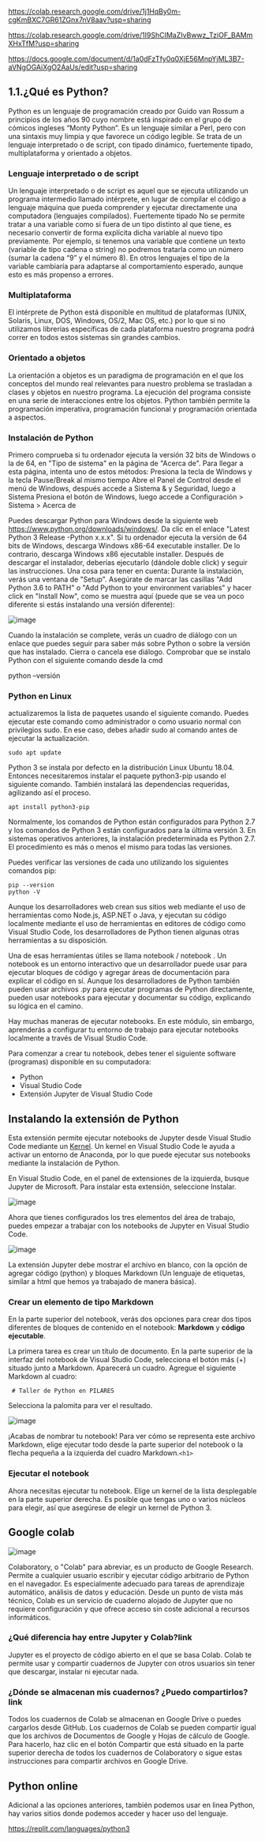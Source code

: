 https://colab.research.google.com/drive/1j1HqBy0m-cgKmBXC7GR61ZGnx7nV8aav?usp=sharing

https://colab.research.google.com/drive/1I9ShCIMaZIvBwwz_TziOF_BAMmXHxTfM?usp=sharing

https://docs.google.com/document/d/1a0dFzTfy0q0XjE56MnpYjML3B7-aVNgOGAiXgO2AaUs/edit?usp=sharing

## 1.1.¿Qué es Python?
Python es un lenguaje de programación creado por Guido van Rossum a
principios de los años 90 cuyo nombre está inspirado en el grupo de cómicos
ingleses “Monty Python”. Es un lenguaje similar a Perl, pero con una sintaxis
muy limpia y que favorece un código legible. Se trata de un lenguaje interpretado
o de script, con tipado dinámico, fuertemente tipado, multiplataforma y orientado
a objetos.

### Lenguaje interpretado o de script
Un lenguaje interpretado o de script es aquel que se ejecuta utilizando un
programa intermedio llamado intérprete, en lugar de compilar el código a
lenguaje máquina que pueda comprender y ejecutar directamente una
computadora (lenguajes compilados).
Fuertemente tipado
No se permite tratar a una variable como si fuera de un tipo distinto al que tiene,
es necesario convertir de forma explícita dicha variable al nuevo tipo
previamente. Por ejemplo, si tenemos una variable que contiene un texto
(variable de tipo cadena o string) no podremos tratarla como un número (sumar
la cadena “9” y el número 8). En otros lenguajes el tipo de la variable cambiaría
para adaptarse al comportamiento esperado, aunque esto es más propenso a
errores.

### Multiplataforma
El intérprete de Python está disponible en multitud de plataformas (UNIX, Solaris,
Linux, DOS, Windows, OS/2, Mac OS, etc.) por lo que si no utilizamos librerías
específicas de cada plataforma nuestro programa podrá correr en todos estos
sistemas sin grandes cambios.

### Orientado a objetos
La orientación a objetos es un paradigma de programación en el que los
conceptos del mundo real relevantes para nuestro problema se trasladan a
clases y objetos en nuestro programa. La ejecución del programa consiste en
una serie de interacciones entre los objetos. Python también permite la
programación imperativa, programación funcional y programación orientada a
aspectos.

### Instalación de Python
Primero comprueba si tu ordenador ejecuta la versión 32 bits de Windows o
la de 64, en "Tipo de sistema" en la página de "Acerca de". Para llegar a esta
página, intenta uno de estos métodos:
Presiona la tecla de Windows y la tecla Pause/Break al mismo tiempo
Abre el Panel de Control desde el menú de Windows, después accede a
Sistema & y Seguridad, luego a Sistema
Presiona el botón de Windows, luego accede a Configuración > Sistema >
Acerca de

Puedes descargar Python para Windows desde la siguiente web
https://www.python.org/downloads/windows/.
Da clic en el enlace "Latest Python 3 Release -Python x.x.x".
Si tu ordenador ejecuta la versión de 64 bits de Windows, descarga Windows
x86-64 executable installer. De lo contrario, descarga Windows x86
ejecutable installer. Después de descargar el instalador, deberías ejecutarlo
(dándole doble click) y seguir las instrucciones.
Una cosa para tener en cuenta: Durante la instalación, verás una ventana
de "Setup". Asegúrate de marcar las casillas "Add Python 3.6 to PATH" o
"Add Python to your environment variables" y hacer click en "Install Now",
como se muestra aquí (puede que se vea un poco diferente si estás
instalando una versión diferente):

![image](https://user-images.githubusercontent.com/91554777/173450028-d8b42537-b1d2-4dde-8945-cfc176a55e4b.png)

Cuando la instalación se complete, verás un cuadro de diálogo con un enlace
que puedes seguir para saber más sobre Python o sobre la versión que has
instalado. Cierra o cancela ese diálogo.
Comprobar que se instalo Python con el siguiente comando desde la cmd

python –versión

### Python en Linux
actualizaremos la lista de paquetes usando el siguiente comando. Puedes ejecutar este comando como administrador o como usuario normal con privilegios sudo. En ese caso, debes añadir sudo al comando antes de ejecutar la actualización.

    sudo apt update

Python 3 se instala por defecto en la distribución Linux Ubuntu 18.04. Entonces necesitaremos instalar el paquete python3-pip usando el siguiente comando. También instalará las dependencias requeridas, agilizando así el proceso.

    apt install python3-pip
    
Normalmente, los comandos de Python están configurados para Python 2.7 y los comandos de Python 3 están configurados para la última versión 3. En sistemas operativos anteriores, la instalación predeterminada es Python 2.7. El procedimiento es más o menos el mismo para todas las versiones.

Puedes verificar las versiones de cada uno utilizando los siguientes comandos pip:

    pip --version
    python -V
    
Aunque los desarrolladores web crean sus sitios web mediante el uso de herramientas como Node.js, ASP.NET o Java, y ejecutan su código localmente mediante el uso de herramientas en editores de código como Visual Studio Code, los desarrolladores de Python tienen algunas otras herramientas a su disposición.

Una de esas herramientas útiles se llama notebook / notebook . Un notebook es un entorno interactivo que un desarrollador puede usar para ejecutar bloques de código y agregar áreas de documentación para explicar el código en sí. Aunque los desarrolladores de Python también pueden usar archivos .py para ejecutar programas de Python directamente, pueden usar notebooks para ejecutar y documentar su código, explicando su lógica en el camino.

Hay muchas maneras de ejecutar notebooks. En este módulo, sin embargo, aprenderás a configurar tu entorno de trabajo para ejecutar notebooks localmente a través de Visual Studio Code.

Para comenzar a crear tu notebook, debes tener el siguiente software (programas) disponible en su computadora:

* Python
* Visual Studio Code
* Extensión Jupyter de Visual Studio Code

## Instalando la extensión de Python

Esta extensión permite ejecutar notebooks de Jupyter desde Visual Studio Code mediante un [Kernel](https://es.wikipedia.org/wiki/N%C3%BAcleo_(inform%C3%A1tica)). Un kernel en Visual Studio Code le ayuda a activar un entorno de Anaconda, por lo que puede ejecutar sus notebooks mediante la instalación de Python.

En Visual Studio Code, en el panel de extensiones de la izquierda, busque Jupyter de Microsoft. Para instalar esta extensión, seleccione Instalar.

![image](https://user-images.githubusercontent.com/91554777/173451818-b3d8d036-c81e-4fac-90bc-1b96591ad920.png)

Ahora que tienes configurados los tres elementos del área de trabajo, puedes empezar a trabajar con los notebooks de Jupyter en Visual Studio Code.


![image](https://user-images.githubusercontent.com/91554777/173451847-93594db1-dda3-409d-8ab3-b696b34459fd.png)

La extensión Jupyter debe mostrar el archivo en blanco, con la opción de agregar código (python) y bloques Markdown (Un lenguaje de etiquetas, similar a html que hemos ya trabajado de manera básica).

### Crear un elemento de tipo Markdown

En la parte superior del notebook, verás dos opciones para crear dos tipos diferentes de bloques de contenido en el notebook: **Markdown** y **código ejecutable**.

La primera tarea es crear un título de documento. En la parte superior de la interfaz del notebook de Visual Studio Code, selecciona el botón más (+) situado junto a Markdown. Aparecerá un cuadro. Agregue el siguiente Markdown al cuadro:

`` # Taller de Python en PILARES``

Selecciona la palomita para ver el resultado.

![image](https://user-images.githubusercontent.com/91554777/173451765-f0734bd4-88d3-4d48-a38c-a9a0754def45.png)

¡Acabas de nombrar tu notebook! Para ver cómo se representa este archivo Markdown, elige ejecutar todo desde la parte superior del notebook o la flecha pequeña a la izquierda del cuadro Markdown.`<h1>`

### Ejecutar el notebook

Ahora necesitas ejecutar tu notebook. Elige un kernel de la lista desplegable en la parte superior derecha. Es posible que tengas uno o varios núcleos para elegir, así que asegúrese de elegir un kernel de Python 3.

## Google colab
![image](https://user-images.githubusercontent.com/91554777/180096946-68797afb-2539-4d91-9caa-aee57f8534a3.png)


Colaboratory, o "Colab" para abreviar, es un producto de Google Research. Permite a cualquier usuario escribir y ejecutar código arbitrario de Python en el navegador. Es especialmente adecuado para tareas de aprendizaje automático, análisis de datos y educación. Desde un punto de vista más técnico, Colab es un servicio de cuaderno alojado de Jupyter que no requiere configuración y que ofrece acceso sin coste adicional a recursos informáticos.

### ¿Qué diferencia hay entre Jupyter y Colab?link
Jupyter es el proyecto de código abierto en el que se basa Colab. Colab te permite usar y compartir cuadernos de Jupyter con otros usuarios sin tener que descargar, instalar ni ejecutar nada.

### ¿Dónde se almacenan mis cuadernos? ¿Puedo compartirlos?link
Todos los cuadernos de Colab se almacenan en Google Drive o puedes cargarlos desde GitHub. Los cuadernos de Colab se pueden compartir igual que los archivos de Documentos de Google y Hojas de cálculo de Google. Para hacerlo, haz clic en el botón Compartir que está situado en la parte superior derecha de todos los cuadernos de Colaboratory o sigue estas instrucciones para compartir archivos en Google Drive.

## Python online

Adicional a las opciones anteriores, también podemos usar en linea Python, hay varios sitios donde podemos acceder y hacer uso del lenguaje.

https://replit.com/languages/python3

